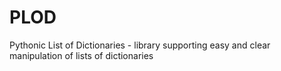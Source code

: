 PLOD
====

Pythonic List of Dictionaries - library supporting easy and clear manipulation of lists of dictionaries
